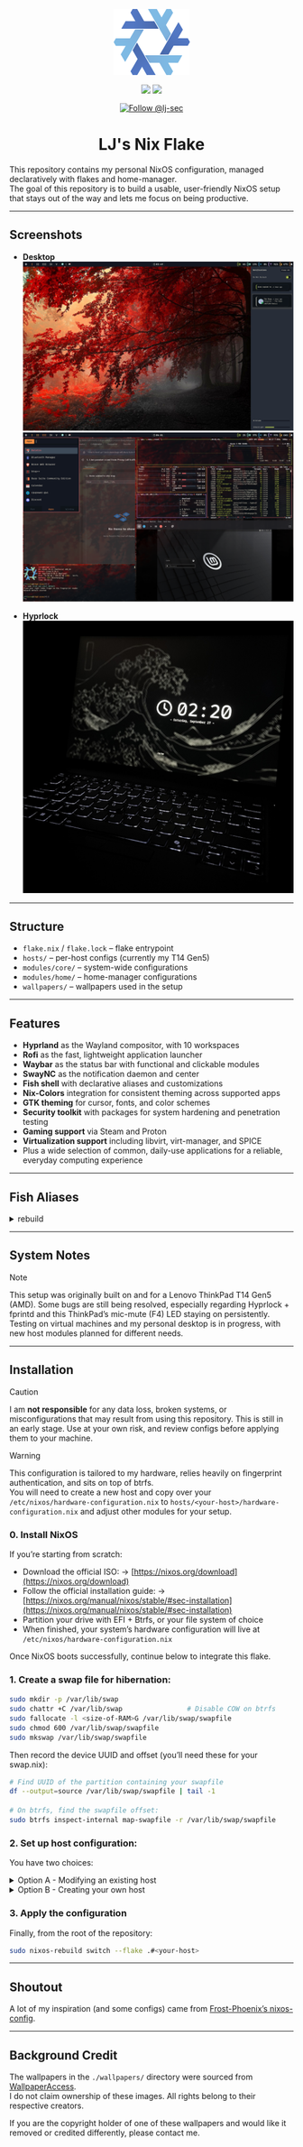 <div align="center">

<p align="center">
  <a href="https://github.com/lj-sec" target="_blank">
    <img src="./.github/assets/nix-snowflake.png"/>
  </a>
</p>

<p align="center">
  <img src="https://img.shields.io/github/stars/lj-sec/nixos-config?style=for-the-badge"/>
  <a href="https://nixos.org">
    <img src="https://img.shields.io/badge/NIXOS-5277C3.svg?style=for-the-badge&logo=NixOS&logoColor=white"/>
  </a>
</p>

<p align="center">
  <a href="https://github.com/lj-sec">
    <img src="https://img.shields.io/github/followers/lj-sec?label=Follow%20@lj-sec&style=social" alt="Follow @lj-sec"/>
  </a>
</p>

# LJ's Nix Flake

</div>

This repository contains my personal NixOS configuration, managed declaratively with flakes and home-manager.  
The goal of this repository is to build a usable, user-friendly NixOS setup that stays out of the way and lets me focus on being productive.

---

## Screenshots

- **Desktop**  
  ![Desktop1](./.github/screenshots/screenshot1.png)
  ![Desktop2](./.github/screenshots/screenshot2.png)

- **Hyprlock**  
  ![Hyprlock](./.github/screenshots/screenshot3.png)

---

## Structure

- `flake.nix` / `flake.lock` – flake entrypoint
- `hosts/` – per-host configs (currently my T14 Gen5)
- `modules/core/` – system-wide configurations
- `modules/home/` – home-manager configurations
- `wallpapers/` – wallpapers used in the setup

---

## Features

- **Hyprland** as the Wayland compositor, with 10 workspaces
- **Rofi** as the fast, lightweight application launcher
- **Waybar** as the status bar with functional and clickable modules
- **SwayNC** as the notification daemon and center
- **Fish shell** with declarative aliases and customizations  
- **Nix-Colors** integration for consistent theming across supported apps  
- **GTK theming** for cursor, fonts, and color schemes  
- **Security toolkit** with packages for system hardening and penetration testing  
- **Gaming support** via Steam and Proton  
- **Virtualization support** including libvirt, virt-manager, and SPICE  
- Plus a wide selection of common, daily-use applications for a reliable, everyday computing experience  

---

## Fish Aliases

<details>
<summary>rebuild</summary>

### Usage:
```bash
rebuild [ACTION] [FLAKE] [HOST]
```

### Output:
```bash
sudo nixos-rebuild [ACTION] [FLAKE]#[HOST]
```

### Default:
```bash
sudo nixos-rebuild switch .#$(hostname)
```

</details>

---

## System Notes

> [!NOTE]
> This setup was originally built on and for a Lenovo ThinkPad T14 Gen5 (AMD).
> Some bugs are still being resolved, especially regarding Hyprlock + fprintd and this ThinkPad’s mic-mute (F4) LED staying on persistently.
> Testing on virtual machines and my personal desktop is in progress, with new host modules planned for different needs.

---

## Installation

> [!CAUTION]  
> I am **not responsible** for any data loss, broken systems, or misconfigurations that may result from using this repository. This is still in an early stage.
> Use at your own risk, and review configs before applying them to your machine.

> [!WARNING]  
> This configuration is tailored to my hardware, relies heavily on fingerprint authentication, and sits on top of btrfs.  
> You will need to create a new host and copy over your `/etc/nixos/hardware-configuration.nix` to `hosts/<your-host>/hardware-configuration.nix` and adjust other modules for your setup.

### 0. Install NixOS

If you’re starting from scratch:
 - Download the official ISO: → [https://nixos.org/download](https://nixos.org/download)
 - Follow the official installation guide: → [https://nixos.org/manual/nixos/stable/#sec-installation](https://nixos.org/manual/nixos/stable/#sec-installation)
 - Partition your drive with EFI + Btrfs, or your file system of choice
 - When finished, your system’s hardware configuration will live at `/etc/nixos/hardware-configuration.nix`

Once NixOS boots successfully, continue below to integrate this flake.

### 1. Create a swap file for hibernation:

```bash
sudo mkdir -p /var/lib/swap
sudo chattr +C /var/lib/swap                # Disable COW on btrfs
sudo fallocate -l <size-of-RAM>G /var/lib/swap/swapfile
sudo chmod 600 /var/lib/swap/swapfile
sudo mkswap /var/lib/swap/swapfile
```

Then record the device UUID and offset (you’ll need these for your swap.nix):
```bash
# Find UUID of the partition containing your swapfile
df --output=source /var/lib/swap/swapfile | tail -1

# On btrfs, find the swapfile offset:
sudo btrfs inspect-internal map-swapfile -r /var/lib/swap/swapfile
```

### 2. Set up host configuration:

You have two choices:

<details>
<summary>Option A - Modifying an existing host</summary>
<br>
Clone this repository and enter it:
```bash
git clone https://github.com/lj-sec/nixos-config.git
cd nixos-config
```

Replace the contents of one of the present host's hardware-configuration.nix with your own:
```bash
sudo cp /etc/nixos/hardware-configuration.nix hosts/<your-host>
```

Open swap.nix in your editor and update:
 - resume_offset= → your offset from earlier
 - resumeDevice= → your swap partition’s UUID path
 - size= → the size of your swapfile in GiB

Ensure that in flake.nix the specialArgs `hasFingerprint` aligns with your preference on fingerprint authentication.

And you're finished with this step!

</details>

<details>
<summary>Option B - Creating your own host</summary>
<br>

```bash
git clone https://github.com/lj-sec/nixos-config.git
cd nixos-config/hosts
mkdir <your-host>
sudo cp /etc/nixos/hardware-configuration.nix <your-host>
touch <your-host>/default.nix
touch <your-host>/swap.nix
```
Modify default.nix and swap.nix, mimicking the setup that is present in the other hosts present.
Ensure that `default.nix` imports `./../../modules/core`, `./hardware-configuration.nix`, and `./swap.nix` at a minimum, as that ensures the rest of the flake is strapped in.

---

</details>

### 3. Apply the configuration

Finally, from the root of the repository:
```bash
sudo nixos-rebuild switch --flake .#<your-host>
```

---

## Shoutout

A lot of my inspiration (and some configs) came from [Frost-Phoenix’s nixos-config](https://github.com/Frost-Phoenix/nixos-config/tree/main).

---

## Background Credit

The wallpapers in the `./wallpapers/` directory were sourced from [WallpaperAccess](https://wallpaperaccess.com/).  
I do not claim ownership of these images. All rights belong to their respective creators.

If you are the copyright holder of one of these wallpapers and would like it removed or credited differently, please contact me.